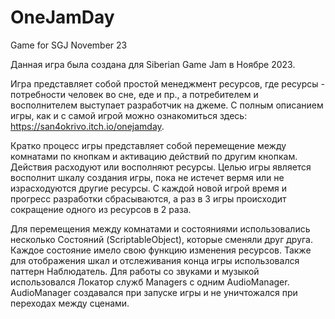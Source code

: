 # OneJamDay
Game for SGJ November 23

Данная игра была создана для Siberian Game Jam в Ноябре 2023.

Игра представляет собой простой менеджмент ресурсов, где ресурсы - потребности человек во сне, еде и пр., а потребителем и восполнителем выступает разработчик на джеме.
С полным описанием игры, как и с самой игрой можно ознакомиться здесь: https://san4okrivo.itch.io/onejamday.

Кратко процесс игры представляет собой перемещение между комнатами по кнопкам и активацию действий по другим кнопкам. Действия расходуют или восполняют ресурсы.
Целью игры является восполнит шкалу создания игры, пока не истечет вермя или не израсходуются другие ресурсы.
С каждой новой игрой время и прогресс разработки сбрасываются, а раз в 3 игры происходит сокращение одного из ресурсов в 2 раза.

Для перемещения между комнатами и состояниями использовались несколько Состояний (ScriptableObject), которые сменяли друг друга. Каждое состояние имело свою функцию изменения ресурсов.
Также для отображения шкал и отслеживания конца игры использовался паттерн Наблюдатель.
Для работы со звуками и музыкой использовался Локатор служб Managers с одним AudioManager. AudioManager создавался при запуске игры и не уничтожался при переходах между сценами.
